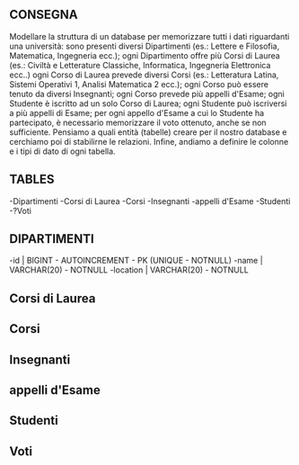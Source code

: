 ## CONSEGNA

Modellare la struttura di un database per memorizzare tutti i dati riguardanti una università:
sono presenti diversi Dipartimenti (es.: Lettere e Filosofia, Matematica, Ingegneria ecc.);
ogni Dipartimento offre più Corsi di Laurea (es.: Civiltà e Letterature Classiche, Informatica, Ingegneria Elettronica ecc..)
ogni Corso di Laurea prevede diversi Corsi (es.: Letteratura Latina, Sistemi Operativi 1, Analisi Matematica 2 ecc.);
ogni Corso può essere tenuto da diversi Insegnanti;
ogni Corso prevede più appelli d'Esame;
ogni Studente è iscritto ad un solo Corso di Laurea;
ogni Studente può iscriversi a più appelli di Esame;
per ogni appello d'Esame a cui lo Studente ha partecipato, è necessario memorizzare il voto ottenuto, anche se non sufficiente. Pensiamo a quali entità (tabelle) creare per il nostro database e cerchiamo poi di stabilirne le relazioni. Infine, andiamo a definire le colonne e i tipi di dato di ogni tabella.

## TABLES
-Dipartimenti
-Corsi di Laurea
-Corsi
-Insegnanti
-appelli d'Esame
-Studenti
-?Voti

## DIPARTIMENTI
-id | BIGINT - AUTOINCREMENT - PK (UNIQUE - NOTNULL)
-name | VARCHAR(20) - NOTNULL
-location | VARCHAR(20) - NOTNULL

## Corsi di Laurea
## Corsi
## Insegnanti
## appelli d'Esame
## Studenti
## Voti